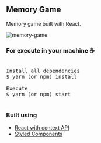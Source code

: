 ## Memory Game

Memory game built with React.

![memory-game](https://user-images.githubusercontent.com/28275815/92983967-1fcf7380-f47d-11ea-89b7-26b84f6838e1.png)

### For execute in your machine ☕
<pre>

Install all dependencies
$ yarn (or npm) install

Execute
$ yarn (or npm) start

</pre>

### Built using
<ul>
  <li><a href="https://reactjs.org/">React with context API</a></li>
  <li><a href="https://styled-components.com/">Styled Components</a></li>
<ul>
